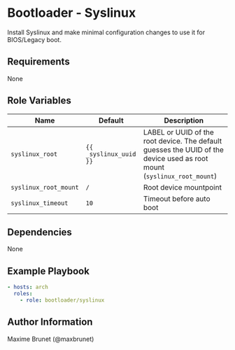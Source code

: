 # Bootloader - Syslinux

Install Syslinux and make minimal configuration changes to use it for BIOS/Legacy boot.

## Requirements

None

## Role Variables

| Name                  | Default                | Description              |
| --------------------- | ---------------------- | ------------------------ |
| `syslinux_root`       | `{{ _syslinux_uuid }}` | LABEL or UUID of the root device. The default guesses the UUID of the device used as root mount (`syslinux_root_mount`) |
| `syslinux_root_mount` | `/`                    | Root device mountpoint   |
| `syslinux_timeout`    | `10`                   | Timeout before auto boot |

## Dependencies

None

## Example Playbook

```yaml
- hosts: arch
  roles:
    - role: bootloader/syslinux
```

## Author Information

Maxime Brunet (@maxbrunet)
